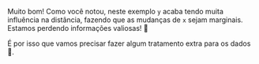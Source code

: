 Muito bom! Como você notou, neste exemplo `y` acaba tendo muita influência na distância, fazendo que as mudanças de `x` sejam marginais. Estamos perdendo informações valiosas! :speak_no_evil:

É por isso que vamos precisar fazer algum tratamento extra para os dados 💆.


